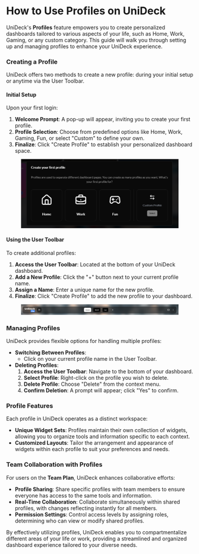 # How to Use Profiles on UniDeck

UniDeck's **Profiles** feature empowers you to create personalized dashboards tailored to various aspects of your life, such as Home, Work, Gaming, or any custom category. This guide will walk you through setting up and managing profiles to enhance your UniDeck experience.

### Creating a Profile

UniDeck offers two methods to create a new profile: during your initial setup or anytime via the User Toolbar.

#### Initial Setup

Upon your first login:

1. **Welcome Prompt**: A pop-up will appear, inviting you to create your first profile.
2. **Profile Selection**: Choose from predefined options like Home, Work, Gaming, Fun, or select "Custom" to define your own.
3. **Finalize**: Click "Create Profile" to establish your personalized dashboard space.

<figure><img src="../../.gitbook/assets/image (1).png" alt=""><figcaption></figcaption></figure>

#### Using the User Toolbar

To create additional profiles:

1. **Access the User Toolbar**: Located at the bottom of your UniDeck dashboard.
2. **Add a New Profile**: Click the "+" button next to your current profile name.
3. **Assign a Name**: Enter a unique name for the new profile.
4. **Finalize**: Click "Create Profile" to add the new profile to your dashboard.

<figure><img src="../../.gitbook/assets/image.png" alt=""><figcaption></figcaption></figure>

### Managing Profiles

UniDeck provides flexible options for handling multiple profiles:

* **Switching Between Profiles**:
  * Click on your current profile name in the User Toolbar.
* **Deleting Profiles**:
  1. **Access the User Toolbar**: Navigate to the bottom of your dashboard.
  2. **Select Profile**: Right-click on the profile you wish to delete.
  3. **Delete Profile**: Choose "Delete" from the context menu.
  4. **Confirm Deletion**: A prompt will appear; click "Yes" to confirm.

### Profile Features

Each profile in UniDeck operates as a distinct workspace:

* **Unique Widget Sets**: Profiles maintain their own collection of widgets, allowing you to organize tools and information specific to each context.
* **Customized Layouts**: Tailor the arrangement and appearance of widgets within each profile to suit your preferences and needs.

### Team Collaboration with Profiles

For users on the **Team Plan**, UniDeck enhances collaborative efforts:

* **Profile Sharing**: Share specific profiles with team members to ensure everyone has access to the same tools and information.
* **Real-Time Collaboration**: Collaborate simultaneously within shared profiles, with changes reflecting instantly for all members.
* **Permission Settings**: Control access levels by assigning roles, determining who can view or modify shared profiles.

By effectively utilizing profiles, UniDeck enables you to compartmentalize different areas of your life or work, providing a streamlined and organized dashboard experience tailored to your diverse needs.
